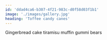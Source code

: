 ```yaml
---
id: 'ddad4ca6-b307-4f21-983c-d0f58d03f1b1'
image: './images/gallery.jpg'
heading: 'Toffee candy canes'
---
```


Gingerbread cake tiramisu muffin gummi bears
